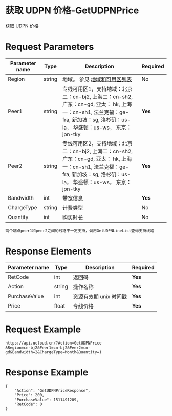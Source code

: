 # 获取 UDPN 价格-GetUDPNPrice

获取 UDPN 价格

# Request Parameters
|Parameter name|Type|Description|Required|
|---|---|---|---|
|Region|string|地域。 参见 [地域和可用区列表](api/summary/regionlist)|No|
|Peer1|string|专线可用区1，支持地域：北京二：cn-bj2, 上海二：cn-sh2, 广东：cn-gd, 亚太： hk, 上海一：cn-sh1, 法兰克福：ge-fra, 新加坡：sg, 洛杉矶：us-la， 华盛顿：us-ws， 东京：jpn-tky|**Yes**|
|Peer2|string|专线可用区2，支持地域：北京二：cn-bj2, 上海二：cn-sh2, 广东：cn-gd, 亚太： hk, 上海一：cn-sh1, 法兰克福：ge-fra, 新加坡：sg, 洛杉矶：us-la， 华盛顿：us-ws， 东京：jpn-tky|**Yes**|
|Bandwidth|int|带宽信息|**Yes**|
|ChargeType|string|计费类型|No|
|Quantity|int|购买时长|No|

```
两个端点peer1和peer2之间的线路不一定支持，调用GetUDPNLineList查询支持线路
```

# Response Elements
|Parameter name|Type|Description|Required|
|---|---|---|---|
|RetCode|int|返回码|**Yes**|
|Action|string|操作名称|**Yes**|
|PurchaseValue|int|资源有效期 unix 时间戳|**Yes**|
|Price|float|专线价格|**Yes**|

# Request Example
```
https://api.ucloud.cn/?Action=GetUDPNPrice
&Region=cn-bj2&Peer1=cn-bj2&Peer2=cn-gd&Bandwidth=2&ChargeType=Month&Quantity=1
```

# Response Example
```
{
    "Action": "GetUDPNPriceResponse", 
    "Price": 200, 
    "PurchaseValue": 1511491209, 
    "RetCode": 0
}
```

